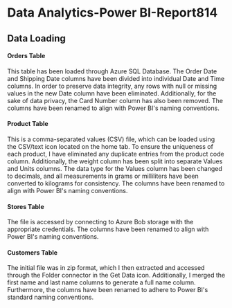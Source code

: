 # Data Analytics-Power BI-Report814

## Data Loading
#### Orders Table
This table has been loaded through Azure SQL Database. The Order Date and Shipping Date columns have been divided into individual Date and Time columns.
In order to preserve data integrity, any rows with null or missing values in the new Date column have been eliminated.
Additionally, for the sake of data privacy, the Card Number column has also been removed. The columns have been renamed to align with Power BI's naming conventions.

#### Product Table
This is a comma-separated values (CSV) file, which can be loaded using the CSV/text icon located on the home tab.
To ensure the uniqueness of each product, I have eliminated any duplicate entries from the product code column.
Additionally, the weight column has been split into separate Values and Units columns.
The data type for the Values column has been changed to decimals, and all measurements in grams or milliliters have been converted to kilograms for consistency.
The columns have been renamed to align with Power BI's naming conventions.

#### Stores Table
The file is accessed by connecting to Azure Bob storage with the appropriate credentials.
The columns have been renamed to align with Power BI's naming conventions.

#### Customers Table
The initial file was in zip format, which I then extracted and accessed through the Folder connector in the Get Data icon.
Additionally, I merged the first name and last name columns to generate a full name column.
Furthermore, the columns have been renamed to adhere to Power BI's standard naming conventions.

